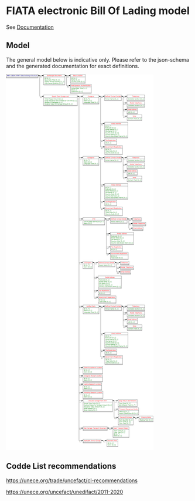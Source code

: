 # FIATA electronic Bill Of Lading model

See [Documentation](https://fiata.github.io/eFBL/schema_doc.html)

## Model

The general model below is indicative only. Please refer to the json-schema and the generated documentation for exact definitions. 

![eFBL Model](docs/model.gif)

## Codde List recommendations

https://unece.org/trade/uncefact/cl-recommendations

https://unece.org/uncefact/unedifact/2011-2020
